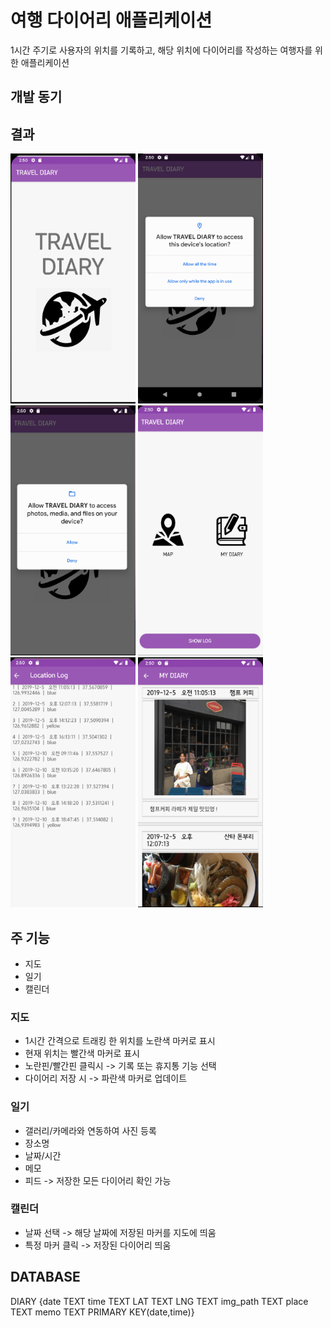 # 여행 다이어리 애플리케이션
 1시간 주기로 사용자의 위치를 기록하고, 해당 위치에 다이어리를 작성하는 여행자를 위한 애플리케이션

## 개발 동기


## 결과
<img src="./Images/travel_diary0.png" width="200px" height="400px" title="img" alt="img"></img>
<img src="./Images/travel_diary1.png" width="200px" height="400px" title="img" alt="img"></img>
<img src="./Images/travel_diary2.png" width="200px" height="400px" title="img" alt="img"></img>
<img src="./Images/travel_diary3.png" width="200px" height="400px" title="img" alt="img"></img>
<img src="./Images/travel_diary4.png" width="200px" height="400px" title="img" alt="img"></img>
<img src="./Images/travel_diary5.png" width="200px" height="400px" title="img" alt="img"></img></br>

## 주 기능
* 지도
* 일기
* 캘린더

### 지도
* 1시간 간격으로 트래킹 한 위치를 노란색 마커로 표시
* 현재 위치는 빨간색 마커로 표시
* 노란핀/빨간핀 클릭시 -> 기록 또는 휴지통 기능 선택
* 다이어리 저장 시 -> 파란색 마커로 업데이트

### 일기
* 갤러리/카메라와 연동하여 사진 등록
* 장소명
* 날짜/시간
* 메모
* 피드 -> 저장한 모든 다이어리 확인 가능

### 캘린더
* 날짜 선택 -> 해당 날짜에 저장된 마커를 지도에 띄움
* 특정 마커 클릭 -> 저장된 다이어리 띄움


## DATABASE
DIARY
{date TEXT
 time TEXT
 LAT TEXT
 LNG TEXT
 img_path TEXT
 place TEXT
 memo TEXT
 PRIMARY KEY(date,time)}
 
